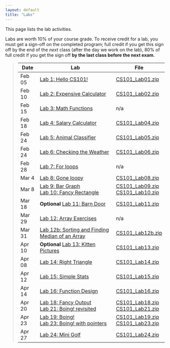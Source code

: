 ```yaml
---
layout: default
title: "Labs"
---
```


This page lists the lab activities.

Labs are worth 10% of your course grade.  To receive credit for a lab, you must get a sign-off on the completed program; full credit if you get this sign off by the end of the *next* class (after the day we work on the lab), 80% of full credit if you get the sign off **by the last class before the next exam.**

> Date | Lab | File
> ---- | --- | ----
> Feb 05        | [Lab 1: Hello CS101!](lab01.html)                  | [CS101\_Lab01.zip](CS101_Lab01.zip)
> Feb 10         | [Lab 2: Expensive Calculator](lab02.html)          | [CS101\_Lab02.zip](CS101_Lab02.zip)
> Feb 15         | [Lab 3: Math Functions](lab03.html)                | n/a
> Feb 18        | [Lab 4: Salary Calculator](lab04.html)             | [CS101\_Lab04.zip](CS101_Lab04.zip)
> Feb 24        | [Lab 5: Animal Classifier](lab05.html)             | [CS101\_Lab05.zip](CS101_Lab05.zip)
> Feb 24        | [Lab 6: Checking the Weather](lab06.html)             | [CS101\_Lab06.zip](CS101_Lab06.zip)
> Feb 28        | [Lab 7: For loops](lab07.html)                     | n/a
> Mar 4        | [Lab 8: Gone loopy](lab08.html)                    | [CS101\_Lab08.zip](CS101_Lab08.zip)
> Mar 8        | [Lab 9: Bar Graph](lab09.html) <br /> [Lab 10: Fancy Rectangle](lab10.html) | [CS101\_Lab09.zip](CS101_Lab09.zip) <br /> [CS101\_Lab10.zip](CS101_Lab10.zip)
> Mar 18         | **Optional** [Lab 11: Barn Door](lab11.html)       | [CS101\_Lab11.zip](CS101_Lab11.zip)
> Mar 29         | [Lab 12: Array Exercises](lab12.html)              | n/a
> Mar 31        | [Lab 12b: Sorting and Finding Median of an Array](lab12b.html) | [CS101\_Lab12b.zip](CS101_Lab12b.zip)
> Apr 10        | **Optional** [Lab 13: Kitten Pictures](lab13.html) | [CS101\_Lab13.zip](CS101_Lab13.zip)
> Apr 08        | [Lab 14: Right Triangle](lab14.html)               | [CS101\_Lab14.zip](CS101_Lab14.zip) 
> Apr 12        | [Lab 15: Simple Stats](lab15.html)                 | [CS101\_Lab15.zip](CS101_Lab15.zip)
> Apr 14        | [Lab 16: Function Design](lab16.html)              | [CS101\_Lab16.zip](CS101_Lab16.zip)
> Apr 20         | [Lab 18: Fancy Output](lab18.html) <br /> [Lab 21: Boing! revisited](lab21.html) | [CS101\_Lab18.zip](CS101_Lab18.zip) <br /> [CS101\_Lab21.zip](CS101_Lab21.zip)
> Apr 23         | [Lab 19: Boing!](lab19.html) <br /> [Lab 23: Boing! with pointers](lab23.html) | [CS101\_Lab19.zip](CS101_Lab19.zip) <br /> [CS101\_Lab23.zip](CS101_Lab23.zip)
> Apr 27         | [Lab 24: Mini Golf](lab24.html)                    | [CS101\_Lab24.zip](CS101_Lab24.zip)

<!--


> Nov 20        | [Lab 17: Grass Fire](lab17.html)                   | [CS101\_Lab17.zip](CS101_Lab17.zip)
> Nov 22, Dec 4 | [Lab 25: Boing! particle simulation](lab25.html)   | [CS101\_Lab25.zip](CS101_Lab25.zip)
-->


<!-- vim:set linebreak: -->
<!-- vim:set nolist: -->
